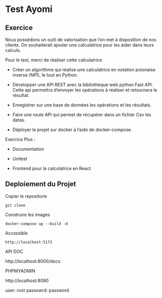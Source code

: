 # Test Ayomi

## Exercice

 Nous possédons un outil de valorisation que l’on met à disposition de nos clients. On souhaiterait ajouter une calculatrice pour les aider dans leurs calculs.

 Pour le test, merci de réaliser cette calculatrice

- Créer un algorithme qui réalise une calculatrice en notation polonaise inverse (NPI), le tout en Python.

- Développer une API REST avec la bibliothèque web python Fast API. Cette api permettra d’envoyer les opérations à réaliser et retournera le résultat.

- Enregistrer sur une base de données les opérations et les résultats.

- Faire une route API qui permet de récupérer dans un fichier Csv les datas.

- Déployer le projet sur docker à l’aide de docker-compose.

Exercice Plus :

- Documentation

- Unitest

- Frontend pour la calculatrice en React

## Deploiement du Projet

 Copier le repositorie

    git clone

 Construire les images

    docker-compose up --build -d

 Accessible

    http://localhost:5173

 API DOC

   http://localhost:8000/docs

 PHPMYADMIN

   http://localhost:8080

   user: root
   passowrd: password
